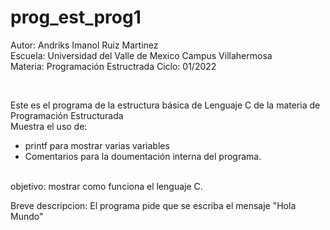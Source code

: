 # prog_est_prog1
<p>Autor: Andriks Imanol Ruiz Martinez  <br>
Escuela: Universidad del Valle de Mexico Campus Villahermosa <br>
Materia: Programación Estructrada
Ciclo: 01/2022</p>
<br>
<p>Este es el programa de la estructura básica de Lenguaje C de la materia de Programación Estructurada<br>
Muestra el uso de:
  <ul>
    <li>printf para mostrar varias variables</li>
<li>Comentarios para la doumentación interna del programa.</li>
    </ul>
    </p>
<br>
objetivo: mostrar como funciona el lenguaje C.
<br>
<p>Breve descripcion:
El programa pide que se escriba el mensaje "Hola Mundo" <br>
</p>
